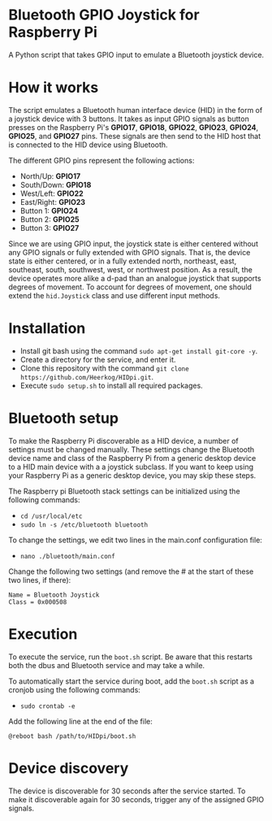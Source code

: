 # Bluetooth GPIO Joystick for Raspberry Pi
A Python script that takes GPIO input to emulate a Bluetooth joystick device.

# How it works
The script emulates a Bluetooth human interface device (HID) in the form of a joystick device with 3 buttons.
It takes as input GPIO signals as button presses on the Raspberry Pi's **GPIO17**, **GPIO18**, **GPIO22**, **GPIO23**, **GPIO24**, **GPIO25**, and **GPIO27** pins.
These signals are then send to the HID host that is connected to the HID device using Bluetooth.

The different GPIO pins represent the following actions:
  * North/Up: **GPIO17**
  * South/Down: **GPIO18**
  * West/Left: **GPIO22**
  * East/Right: **GPIO23**
  * Button 1: **GPIO24**
  * Button 2: **GPIO25**
  * Button 3: **GPIO27**

Since we are using GPIO input, the joystick state is either centered without any GPIO signals or fully extended with GPIO signals.
That is, the device state is either centered, or in a fully extended north, northeast, east, southeast, south, southwest, west, or northwest position.
As a result, the device operates more alike a d-pad than an analogue joystick that supports degrees of movement.
To account for degrees of movement, one should extend the `hid.Joystick` class and use different input methods.

# Installation
  * Install git bash using the command `sudo apt-get install git-core -y`.
  * Create a directory for the service, and enter it.
  * Clone this repository with the command `git clone https://github.com/Heerkog/HIDpi.git`.
  * Execute `sudo setup.sh` to install all required packages.

# Bluetooth setup
To make the Raspberry Pi discoverable as a HID device, a number of settings must be changed manually.
These settings change the Bluetooth device name and class of the Raspberry Pi from a generic desktop device to a HID main device with a a joystick subclass.
If you want to keep using your Raspberry Pi as a generic desktop device, you may skip these steps.
 
The Raspberry pi Bluetooth stack settings can be initialized using the following commands: 

  * `cd /usr/local/etc`
  * `sudo ln -s /etc/bluetooth bluetooth` 

To change the settings, we edit two lines in the main.conf configuration file:

  * `nano ./bluetooth/main.conf`
  
Change the following two settings (and remove the # at the start of these two lines, if there):

```
Name = Bluetooth Joystick
Class = 0x000508
```

# Execution
To execute the service, run the `boot.sh` script.
Be aware that this restarts both the dbus and Bluetooth service and may take a while.

To automatically start the service during boot, add the `boot.sh` script as a cronjob using the following commands:
  * `sudo crontab -e`

Add the following line at the end of the file:

```
@reboot bash /path/to/HIDpi/boot.sh
``` 

# Device discovery
The device is discoverable for 30 seconds after the service started.
To make it discoverable again for 30 seconds, trigger any of the assigned GPIO signals.